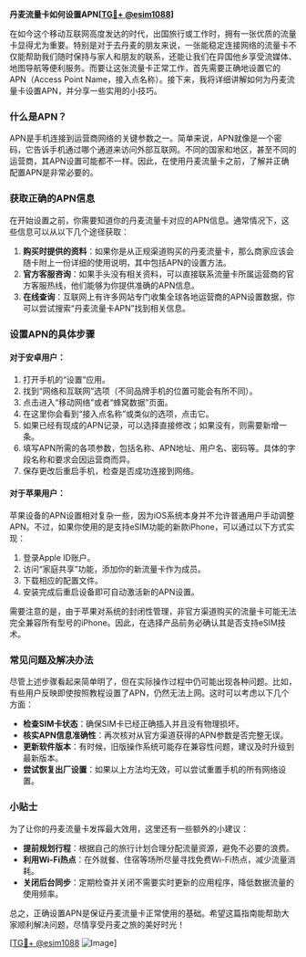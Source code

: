 **丹麦流量卡如何设置APN[[TG💪+ @esim1088](https://t.me/s/esim1088)]**

在如今这个移动互联网高度发达的时代，出国旅行或工作时，拥有一张优质的流量卡显得尤为重要。特别是对于去丹麦的朋友来说，一张能稳定连接网络的流量卡不仅能帮助我们随时保持与家人和朋友的联系，还能让我们在异国他乡享受流媒体、地图导航等便利服务。而要让这张流量卡正常工作，首先需要正确地设置它的APN（Access Point Name，接入点名称）。接下来，我将详细讲解如何为丹麦流量卡设置APN，并分享一些实用的小技巧。

### 什么是APN？

APN是手机连接到运营商网络的关键参数之一。简单来说，APN就像是一个密码，它告诉手机通过哪个通道来访问外部互联网。不同的国家和地区，甚至不同的运营商，其APN设置可能都不一样。因此，在使用丹麦流量卡之前，了解并正确配置APN是非常必要的。

### 获取正确的APN信息

在开始设置之前，你需要知道你的丹麦流量卡对应的APN信息。通常情况下，这些信息可以从以下几个途径获取：

1. **购买时提供的资料**：如果你是从正规渠道购买的丹麦流量卡，那么商家应该会随卡附上一份详细的使用说明，其中包括APN的设置方法。
2. **官方客服咨询**：如果手头没有相关资料，可以直接联系流量卡所属运营商的官方客服热线，他们能够为你提供准确的APN信息。
3. **在线查询**：互联网上有许多网站专门收集全球各地运营商的APN设置数据，你可以尝试搜索“丹麦流量卡APN”找到相关信息。

### 设置APN的具体步骤

#### 对于安卓用户：

1. 打开手机的“设置”应用。
2. 找到“网络和互联网”选项（不同品牌手机的位置可能会有所不同）。
3. 点击进入“移动网络”或者“蜂窝数据”页面。
4. 在这里你会看到“接入点名称”或类似的选项，点击它。
5. 如果已经有现成的APN记录，可以选择直接修改；如果没有，则需要新增一条。
6. 填写APN所需的各项参数，包括名称、APN地址、用户名、密码等。具体的字段名称和要求会因运营商而异。
7. 保存更改后重启手机，检查是否成功连接到网络。

#### 对于苹果用户：

苹果设备的APN设置相对复杂一些，因为iOS系统本身并不允许普通用户手动调整APN。不过，如果你使用的是支持eSIM功能的新款iPhone，可以通过以下方式实现：

1. 登录Apple ID账户。
2. 访问“家庭共享”功能，添加你的新流量卡作为成员。
3. 下载相应的配置文件。
4. 安装完成后重启设备即可自动激活新的APN设置。

需要注意的是，由于苹果对系统的封闭性管理，非官方渠道购买的流量卡可能无法完全兼容所有型号的iPhone。因此，在选择产品前务必确认其是否支持eSIM技术。

### 常见问题及解决办法

尽管上述步骤看起来简单明了，但在实际操作过程中仍可能出现各种问题。比如，有些用户反映即使按照教程设置了APN，仍然无法上网。这时可以考虑以下几个方面：

- **检查SIM卡状态**：确保SIM卡已经正确插入并且没有物理损坏。
- **核实APN信息准确性**：再次核对从官方渠道获得的APN参数是否完整无误。
- **更新软件版本**：有时候，旧版操作系统可能存在兼容性问题，建议及时升级到最新版本。
- **尝试恢复出厂设置**：如果以上方法均无效，可以尝试重置手机的所有网络设置。

### 小贴士

为了让你的丹麦流量卡发挥最大效用，这里还有一些额外的小建议：

- **提前规划行程**：根据自己的旅行计划合理分配流量资源，避免不必要的浪费。
- **利用Wi-Fi热点**：在外就餐、住宿等场所尽量寻找免费Wi-Fi热点，减少流量消耗。
- **关闭后台同步**：定期检查并关闭不需要实时更新的应用程序，降低数据流量的使用频率。

总之，正确设置APN是保证丹麦流量卡正常使用的基础。希望这篇指南能帮助大家顺利解决问题，尽情享受丹麦之旅的美好时光！

[[TG💪+ @esim1088](https://t.me/s/esim1088) ![Image](https://i.postimg.cc/4NQfJmqS/Snipaste-2025-05-13-00-14-12.png)]